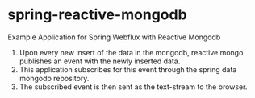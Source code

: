 # spring-reactive-mongodb

Example Application for Spring Webflux with Reactive Mongodb 

1. Upon every new insert of the data in the mongodb, reactive mongo publishes an event with the newly inserted data. 
2. This application subscribes for this event through the spring data mongodb repository. 
3. The subscribed event is then sent as the text-stream to the browser. 
